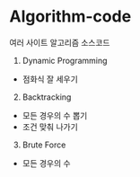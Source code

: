 # Algorithm-code
여러 사이트 알고리즘 소스코드

1. Dynamic Programming
- 점화식 잘 세우기
2. Backtracking
- 모든 경우의 수 뽑기
- 조건 맞춰 나가기
3. Brute Force
- 모든 경우의 수
